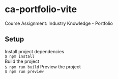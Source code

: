 # ca-portfolio-vite
Course Assignment: Industry Knowledge - Portfolio

## Setup
Install project dependencies  
`$ npm install`  
Build the project  
`$ npm run build`
Preview the project  
`$ npm run preview`  

